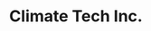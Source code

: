 ---
templateKey: 'home-page'
title: Climate Tech Inc.
meta_title: Home | Climate Tech Inc.
meta_description: >
  Climate Tech is located in Lusby, Maryland. We primarily operate in the
  Heating and Air Conditioning Contractors business / industry within the Construction -
  Special Trade Contractors sector.
heading: Commercial HVAC Service in the D.C. Area
tags:
  - climate tech
  - hvac dc
description: >
  Look no further than Climate Tech for expert commercial HVAC services to keep your business running smoothly
offerings:
  blurbs:
    - image: /img/commercial-hvac-roof.jpg
      blurbHeader: Work we specialize in
      bullets:
        - preventive maitenance contracts
        - installing ductless split system units
        - installing water source heatpump units
        - installing straight A/C outdoor units with air handles that have hydronic water coils.
        - repairing old units that other companies tend to want to have replaced with new ones
    - image: /img/hvac-banner.png
      blurbHeader: Products we work with
      bullets:
         - With and on commercial properties
         - Rooftops
         - Package units
         - Ductless split systems
         - Water source heatpump systems
    - image: /img/hvac-banner.png
      blurbHeader: We work on many different brand units including
      bullets:
         - Aaon
         - Carrier
         - Trane
         - Rheem 
         - Rudd 
         - Thermal Zone 
         - Goodman
         - as well as many others...
testimonials:
  - author: Happy Client
    quote: Quote from a happy client
  - author: Another client
    quote: Quote from a happy client
---